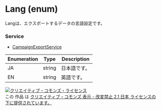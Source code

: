 # Lang (enum)
Langは、エクスポートするデータの言語設定です。

### Service
+ [CampaignExportService](../services/CampaignExportService.md)

| Enumeration | Type | Description | 
|---|---|---|
| JA| string| 日本語です。 |
| EN| string| 英語です。 |

<a rel="license" href="http://creativecommons.org/licenses/by-nd/2.1/jp/"><img alt="クリエイティブ・コモンズ・ライセンス" style="border-width:0" src="https://i.creativecommons.org/l/by-nd/2.1/jp/88x31.png" /></a><br />この 作品 は <a rel="license" href="http://creativecommons.org/licenses/by-nd/2.1/jp/">クリエイティブ・コモンズ 表示 - 改変禁止 2.1 日本 ライセンスの下に提供されています。</a>
